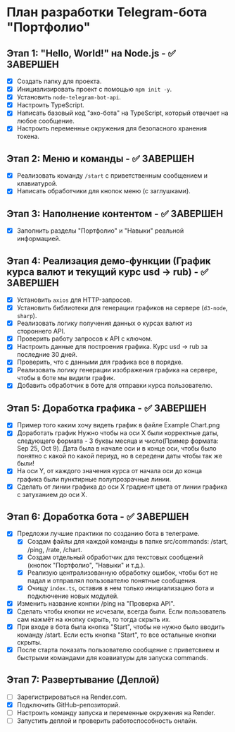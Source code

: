 # План разработки Telegram-бота "Портфолио"

## Этап 1: "Hello, World!" на Node.js - ✅ ЗАВЕРШЕН
*   [x] Создать папку для проекта.
*   [x] Инициализировать проект с помощью `npm init -y`.
*   [x] Установить `node-telegram-bot-api`.
*   [x] Настроить TypeScript.
*   [x] Написать базовый код "эхо-бота" на TypeScript, который отвечает на любое сообщение.
*   [x] Настроить переменные окружения для безопасного хранения токена.

## Этап 2: Меню и команды - ✅ ЗАВЕРШЕН
*   [x] Реализовать команду `/start` с приветственным сообщением и клавиатурой.
*   [x] Написать обработчики для кнопок меню (с заглушками).

## Этап 3: Наполнение контентом - ✅ ЗАВЕРШЕН
*   [x] Заполнить разделы "Портфолио" и "Навыки" реальной информацией.

## Этап 4: Реализация демо-функции (График курса валют и текущий курс usd -> rub) - ✅ ЗАВЕРШЕН
*   [x] Установить `axios` для HTTP-запросов.
*   [x] Установить библиотеки для генерации графиков на сервере (`d3-node`, `sharp`).
*   [x] Реализовать логику получения данных о курсах валют из стороннего API.
*   [x] Проверить работу запросов к API с ключом.
*   [x] Настроить данные для построения графика. Курс usd -> rub за последние 30 дней.
*   [x] Проверить, что с данными для графика все в порядке.
*   [x] Реализовать логику генерации изображения графика на сервере, чтобы в боте мы видили график.
*   [x] Добавить обработчик в боте для отправки курса пользователю.

## Этап 5: Доработка графика - ✅ ЗАВЕРШЕН
*   [x] Пример того каким хочу видеть график в файле Example Chart.png 
*   [x] Доработать график Нужно чтобы на оси X были корректные даты, следующего формата - 3 буквы месяца и число(Пример формата: Sep 25, Oct 9). Дата была в начале оси и в конце оси, чтобы было понятно с какой по какой периуд, но в середени даты чтобы так же были!
*   [x] На оси Y, от каждого значения курса от начала оси до конца графика были пунктирные полупрозрачные линии.
*   [x] Сделать от линии графика до оси X градиент цвета от линии графика с затуханием до оси X.

## Этап 6: Доработка бота - ✅ ЗАВЕРШЕН
*   [x] Предложи лучшие практики по созданию бота в телеграме.
    *   [x] Создам файлы для каждой команды в папке src/commands: /start, /ping, /rate, /chart.
    *   [x] Создам отдельный обработчик для текстовых сообщений (кнопок "Портфолио", "Навыки" и т.д.).
    *   [x] Реализую централизованную обработку ошибок, чтобы бот не падал и отправлял пользователю понятные сообщения.
    *   [x] Очищу `index.ts`, оставив в нем только инициализацию бота и подключение новых модулей.
*   [x] Изменить название конпки /ping на "Проверка API".
*   [x] Сделать чтобы кнопки не исчезали, всегда были. Если пользователь сам нажмёт на кнопку скрыть, то тогда скрыть их.
*   [x] При входе в бота была кнопка "Start", чтобы не нужно было вводить команду /start. Если есть кнопка "Start", то все остальные кнопки скрыты.
*   [x] После старта показать пользователю сообщение с приветсвием и быстрыми командами для коавиатуры для запуска commands.

## Этап 7: Развертывание (Деплой)
*   [ ] Зарегистрироваться на Render.com.
*   [x] Подключить GitHub-репозиторий.
*   [ ] Настроить команду запуска и переменные окружения на Render.
*   [ ] Запустить деплой и проверить работоспособность онлайн.
